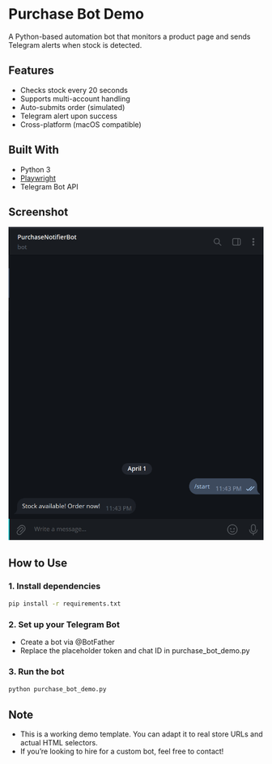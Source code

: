 
# Purchase Bot Demo

A Python-based automation bot that monitors a product page and sends Telegram alerts when stock is detected.


## Features
- Checks stock every 20 seconds
- Supports multi-account handling
- Auto-submits order (simulated)
- Telegram alert upon success
- Cross-platform (macOS compatible)

## Built With
- Python 3
- [Playwright](https://playwright.dev/python/)
- Telegram Bot API

## Screenshot
![demo](Screenshot.png)

## How to Use

### 1. Install dependencies
```bash
pip install -r requirements.txt
```

### 2. Set up your Telegram Bot
- Create a bot via @BotFather
- Replace the placeholder token and chat ID in purchase_bot_demo.py

### 3. Run the bot
```bash
python purchase_bot_demo.py
```

## Note
- This is a working demo template. You can adapt it to real store URLs and actual HTML selectors.
- If you’re looking to hire for a custom bot, feel free to contact!
